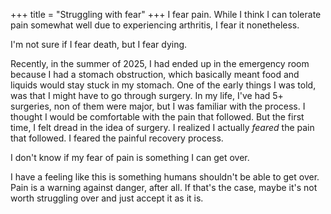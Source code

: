 +++
title = "Struggling with fear"
+++
I fear pain. While I think I can tolerate pain somewhat well due to experiencing arthritis, I fear it nonetheless.

I'm not sure if I fear death, but I fear dying.

Recently, in the summer of 2025, I had ended up in the emergency room because I had a stomach obstruction, which basically meant food and liquids would stay stuck in my stomach. One of the early things I was told, was that I might have to go through surgery. In my life, I've had 5+ surgeries, non of them were major, but I was familiar with the process. I thought I would be comfortable with the pain that followed. But the first time, I felt dread in the idea of surgery. I realized I actually *feared* the pain that followed. I feared the painful recovery process.

I don't know if my fear of pain is something I can get over.

I have a feeling like this is something humans shouldn't be able to get over. Pain is a warning against danger, after all. If that's the case, maybe it's not worth struggling over and just accept it as it is.

